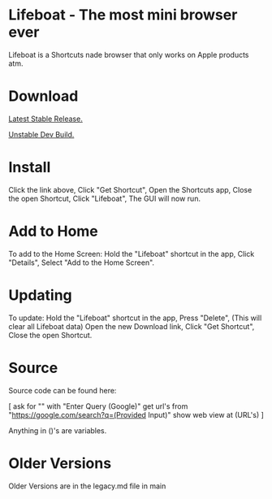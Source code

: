 # Lifeboat - The most mini browser ever  

Lifeboat is a Shortcuts nade browser that only works on Apple products atm.

# Download
<a  href="linkcuts.com/LifeboatV2">Latest Stable Release. </a>

<a href="https://www.icloud.com/shortcuts/b688fe5b7c094572b36d10aaeb3b19e0">Unstable Dev Build. </a>

<a href="GitHub.com/Stormzady/Lifeboat/legacy.md"> </a>





# Install
Click the link above,
Click "Get Shortcut",
Open the Shortcuts app,
Close the open Shortcut,
Click "Lifeboat",
The GUI will now run.

# Add to Home
To add to the Home Screen:
Hold the "Lifeboat" shortcut in the app,
Click "Details",
Select "Add to the Home Screen".

# Updating
To update:
Hold the "Lifeboat" shortcut in the app,
Press "Delete",
(This will clear all Lifeboat data)
Open the new Download link,
Click "Get Shortcut",
Close the open Shortcut.

# Source
Source code can be found here:

[ ask for "" with "Enter Query (Google)"
 get url's from "https://google.com/search?q=(Provided Input)"
show web view at (URL's) ]

Anything in ()'s are variables.

# Older Versions
Older Versions are in the legacy.md file in main
